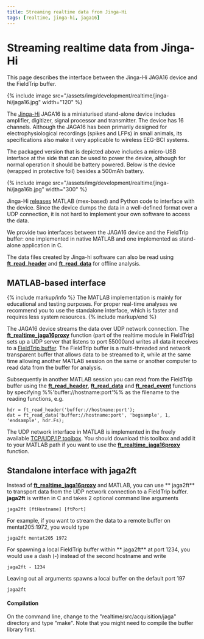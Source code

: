 ```yaml
---
title: Streaming realtime data from Jinga-Hi
tags: [realtime, jinga-hi, jaga16]
---
```


# Streaming realtime data from Jinga-Hi

This page describes the interface between the Jinga-Hi JAGA16 device and the FieldTrip buffer.

{% include image src="/assets/img/development/realtime/jinga-hi/jaga16.jpg" width="120" %}

The [Jinga-Hi](http://www.jinga-hi.com) JAGA16 is a miniaturised stand-alone device includes amplifier, digitizer, signal processor and transmitter. The device has 16 channels. Although the JAGA16 has been primarily designed for electrophysiological recordings (spikes and LFPs) in small animals, its specifications also make it very applicable to wireless EEG-BCI systems.

The packaged version that is depicted above includes a micro-USB interface at the side that can be used to power the device, although for normal operation it should be battery powered. Below is the device (wrapped in protective foil) besides a 500mAh battery.

{% include image src="/assets/img/development/realtime/jinga-hi/jaga16b.jpg" width="300" %}

Jinga-Hi [releases](https://github.com/Jinga-hi) MATLAB (mex-based) and Python code to interface with the device. Since the device dumps the data in a well-defined format over a UDP connection, it is not hard to implement your own software to access the data.

We provide two interfaces between the JAGA16 device and the FieldTrip buffer: one implemented in native MATLAB and one implemented as stand-alone application in C.

The data files created by Jinga-hi software can also be read using **[ft_read_header](/reference/fileio/ft_read_header)** and **[ft_read_data](/reference/fileio/ft_read_data)** for offline analysis.

## MATLAB-based interface

{% include markup/info %}
The MATLAB implementation is mainly for educational and testing purposes. For proper real-time analyses we recommend you to use the standalone interface, which is faster and requires less system resources.
{% include markup/end %}

The JAGA16 device streams the data over UDP network connection. The **[ft_realtime_jaga16proxy](/reference/realtime/example/ft_realtime_jaga16proxy)** function (part of the realtime module in FieldTrip) sets up a UDP server that listens to port 55000and writes all data it receives to a [FieldTrip buffer](/development/realtime). The FieldTrip buffer is a multi-threaded and network transparent buffer that allows data to be streamed to it, while at the same time allowing another MATLAB session on the same or another computer to read data from the buffer for analysis.

Subsequently in another MATLAB session you can read from the FieldTrip buffer using the **[ft_read_header](/reference/fileio/ft_read_header)**, **[ft_read_data](/reference/fileio/ft_read_data)** and **[ft_read_event](/reference/fileio/ft_read_event)** functions by specifying %%'buffer://hostname:port'%% as the filename to the reading functions, e.g.

    hdr = ft_read_header('buffer://hostname:port');
    dat = ft_read_data('buffer://hostname:port', 'begsample', 1, 'endsample', hdr.Fs);

The UDP network interface in MATLAB is implemented in the freely available [TCP/UDP/IP toolbox](http://mathworks.com/matlabcentral/fileexchange/345). You should download this toolbox and add it to your MATLAB path if you want to use the **[ft_realtime_jaga16proxy](/reference/realtime/example/ft_realtime_jaga16proxy)** function.

## Standalone interface with jaga2ft

Instead of **[ft_realtime_jaga16proxy](/reference/realtime/example/ft_realtime_jaga16proxy)** and MATLAB, you can use ** jaga2ft** to transport data from the UDP network connection to a FieldTrip buffer. **jaga2ft** is written in C and takes 2 optional command line arguments

    jaga2ft [ftHostname] [ftPort]

For example, if you want to stream the data to a remote buffer on mentat205:1972, you would type

    jaga2ft mentat205 1972

For spawning a local FieldTrip buffer within ** jaga2ft** at port 1234, you would use a dash (-) instead of the second hostname and write

    jaga2ft - 1234

Leaving out all arguments spawns a local buffer on the default port 197

    jaga2ft

#### Compilation

On the command line, change to the "realtime/src/acquisition/jaga" directory and type "make". Note that you might need to compile the buffer library first.
